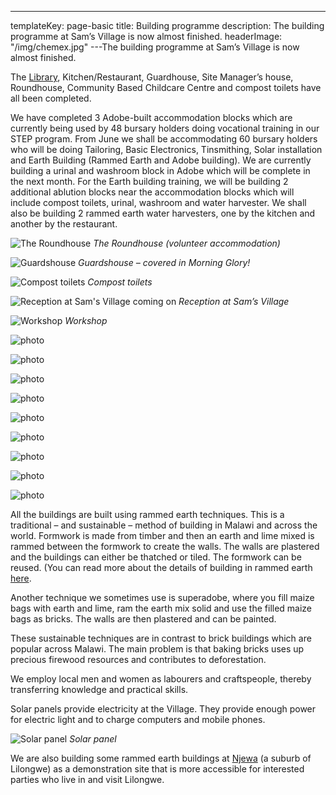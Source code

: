 ---
templateKey: page-basic
title: Building programme
description: The building programme at Sam’s Village is now almost finished.
headerImage: "/img/chemex.jpg"
---The building programme at Sam’s Village is now almost finished.

The [Library](/sams-village/library/), Kitchen/Restaurant, Guardhouse, Site Manager’s house, Roundhouse, Community Based Childcare Centre and compost toilets have all been completed.

We have completed 3 Adobe-built accommodation blocks which are currently being used by 48 bursary holders doing vocational training in our STEP program. From June we shall be accommodating 60 bursary holders who will be doing Tailoring, Basic Electronics, Tinsmithing, Solar installation and Earth Building (Rammed Earth and Adobe building). We are currently building a urinal and washroom block in Adobe which will be complete in the next month. For the Earth building training, we will be building 2 additional ablution blocks near the accommodation blocks which will include compost toilets, urinal, washroom and water harvester. We shall also be building 2 rammed earth water harvesters, one by the kitchen and another by the restaurant.

![The Roundhouse](/img/building-programme/01-dwelling-3-14.jpg)
_The Roundhouse (volunteer accommodation)_

![Guardshouse](/img/building-programme/02-guardhouse-14.jpg)
_Guardshouse – covered in Morning Glory!_

![Compost toilets](/img/building-programme/03-Compost-toilets.jpg)
_Compost toilets_

![Reception at Sam's Village coming on](/img/building-programme/04-Reception-at-Sams-Village-coming-on.jpg)
_Reception at Sam’s Village_

![Workshop](/img/building-programme/05-DSC_0534.jpg)
_Workshop_

![photo](/img/building-programme/06-Accommodation-blocks.jpg)

![photo](/Users/nigelbunner/Sites/git/avm-site/static/img/building-programme/07-adobe-1.jpg)

![photo](/Users/nigelbunner/Sites/git/avm-site/static/img/building-programme/08-adobe-4.jpg)

![photo](/Users/nigelbunner/Sites/git/avm-site/static/img/building-programme/09-staff-accommodation.jpg)

![photo](/Users/nigelbunner/Sites/git/avm-site/static/img/building-programme/10-Restaurant-and-kitchen.jpg)

![photo](/Users/nigelbunner/Sites/git/avm-site/static/img/building-programme/11-P1070979-Medium.jpg)

![photo](/Users/nigelbunner/Sites/git/avm-site/static/img/building-programme/12-P1070983-Medium.jpg)

![photo](/Users/nigelbunner/Sites/git/avm-site/static/img/building-programme/13-Reception.jpg)

![photo](/Users/nigelbunner/Sites/git/avm-site/static/img/building-programme/14-adobe-6.jpg)

All the buildings are built using rammed earth techniques. This is a traditional – and sustainable – method of building in Malawi and across the world. Formwork is made from timber and then an earth and lime mixed is rammed between the formwork to create the walls. The walls are plastered and the buildings can either be thatched or tiled. The formwork can be reused. (You can read more about the details of building in rammed earth [here](/sams-village/njewa-new-office/rammed-earth-building/).

Another technique we sometimes use is superadobe, where you fill maize bags with earth and lime, ram the earth mix solid and use the filled maize bags as bricks. The walls are then plastered and can be painted.

These sustainable techniques are in contrast to brick buildings which are popular across Malawi. The main problem is that baking bricks uses up precious firewood resources and contributes to deforestation.

We employ local men and women as labourers and craftspeople, thereby transferring knowledge and practical skills.

Solar panels provide electricity at the Village. They provide enough power for electric light and to charge computers and mobile phones.

![Solar panel](/img/building-programme/15-DSC_0535.jpg)
_Solar panel_

We are also building some rammed earth buildings at [Njewa](/sams-village/njewa-new-office/) (a suburb of Lilongwe) as a demonstration site that is more accessible for interested parties who live in and visit Lilongwe.
